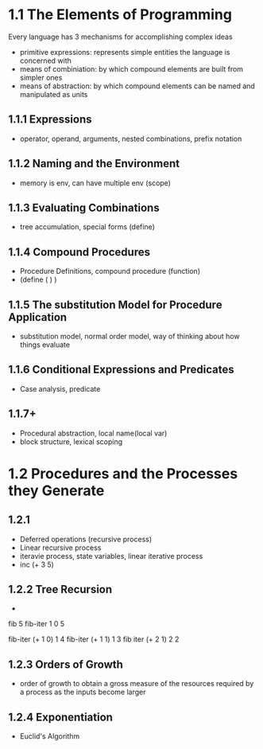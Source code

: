 # 1.1 The Elements of Programming
Every language has 3 mechanisms for accomplishing complex ideas
* primitive expressions: represents simple entities the language is concerned with
* means of combiniation: by which compound elements are built from simpler ones
* means of abstraction: by which compound elements can be named and manipulated as units

## 1.1.1 Expressions
* operator, operand, arguments, nested combinations, prefix notation

## 1.1.2 Naming and the Environment
* memory is env, can have multiple env (scope)

## 1.1.3 Evaluating Combinations
* tree accumulation, special forms (define)

## 1.1.4 Compound Procedures
* Procedure Definitions, compound procedure (function)
* (define (<name> <formal parameters>) <body>)

## 1.1.5 The substitution Model for Procedure Application
* substitution model, normal order model, way of thinking about how things evaluate

## 1.1.6 Conditional Expressions and Predicates
* Case analysis, predicate

## 1.1.7+
* Procedural abstraction, local name(local var)
* block structure, lexical scoping


# 1.2 Procedures and the Processes they Generate

## 1.2.1
* Deferred operations (recursive process)
* Linear recursive process
* iteravie process, state variables, linear iterative process
* inc (+ 3 5)

## 1.2.2 Tree Recursion
* 

fib 5
fib-iter 1 0 5

fib-iter (+ 1 0) 1 4
fib-iter (+ 1 1) 1 3
fib iter (+ 2 1) 2 2

## 1.2.3 Orders of Growth
* order of growth to obtain a gross measure of the resources required by a process as the inputs become larger

## 1.2.4 Exponentiation 
* Euclid's Algorithm

